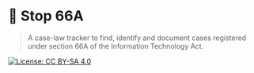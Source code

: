# 🛑 Stop 66A 

> A case-law tracker to find, identify and document cases registered under section 66A of the Information Technology Act.

[![License: CC BY-SA 4.0](https://img.shields.io/badge/License-CC%20BY--SA%204.0-lightgrey.svg)](https://creativecommons.org/licenses/by-sa/4.0/)


